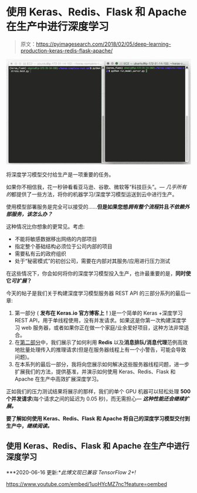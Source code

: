 # 使用 Keras、Redis、Flask 和 Apache 在生产中进行深度学习

> 原文：<https://pyimagesearch.com/2018/02/05/deep-learning-production-keras-redis-flask-apache/>

[![](img/d7a77d316f8477107b1b9388ed11830c.png)](https://pyimagesearch.com/wp-content/uploads/2018/01/deep_learning_cloud_animation.gif)

将深度学习模型交付给生产是一项重要的任务。

如果你不相信我，花一秒钟看看亚马逊、谷歌、微软等“科技巨头”。— *几乎所有的*都提供了一些方法，将你的机器学习/深度学习模型运送到云中进行生产。

使用模型部署服务是完全可以接受的……**但是如果您想*拥有整个流程*并且*不依赖外部服务，该怎么办？***

这种情况比你想象的更常见。考虑:

*   不能将敏感数据移出网络的内部项目
*   指定整个基础结构必须位于公司内部的项目
*   需要私有云的政府组织
*   处于“秘密模式”的初创公司，需要在内部对其服务/应用进行压力测试

在这些情况下，你会如何将你的深度学习模型投入生产，也许最重要的是，**同时使它*可扩展*？**

今天的帖子是我们关于构建深度学习模型服务器 REST API 的三部分系列的最后一章:

1.  第一部分 ( **发布在 Keras.io 官方博客上！**)是一个简单的 Keras +深度学习 REST API，用于单线程使用，没有并发请求。如果这是你第一次构建深度学习 web 服务器，或者如果你正在做一个家庭/业余爱好项目，这种方法非常适合。
2.  在[第二部分](https://pyimagesearch.com/2018/01/29/scalable-keras-deep-learning-rest-api/)中，我们展示了如何利用 **Redis** 以及**消息排队/消息代理**范例高效地批量处理传入的推理请求(但是在服务器线程上有一个小警告，可能会导致问题)。
3.  在本系列的最后一部分，我将向您展示如何解决这些服务器线程问题，进一步扩展我们的方法，提供基准，并演示如何使用 Keras、Redis、Flask 和 Apache 在生产中高效扩展深度学习。

正如我们的压力测试结果将展示的那样，我们的单个 GPU 机器可以轻松处理 **500 个并发请求**(每个请求之间的延迟为 0.05 秒)，而无需担心— ***这种性能还会继续扩展。***

**要了解如何使用 Keras、Redis、Flask 和 Apache 将自己的深度学习模型交付到生产中，*继续阅读。***

## 使用 Keras、Redis、Flask 和 Apache 在生产中进行深度学习

***2020-06-16 更新:**此博文现已兼容 TensorFlow 2+!*

<https://www.youtube.com/embed/1uoHYcMZ7nc?feature=oembed>